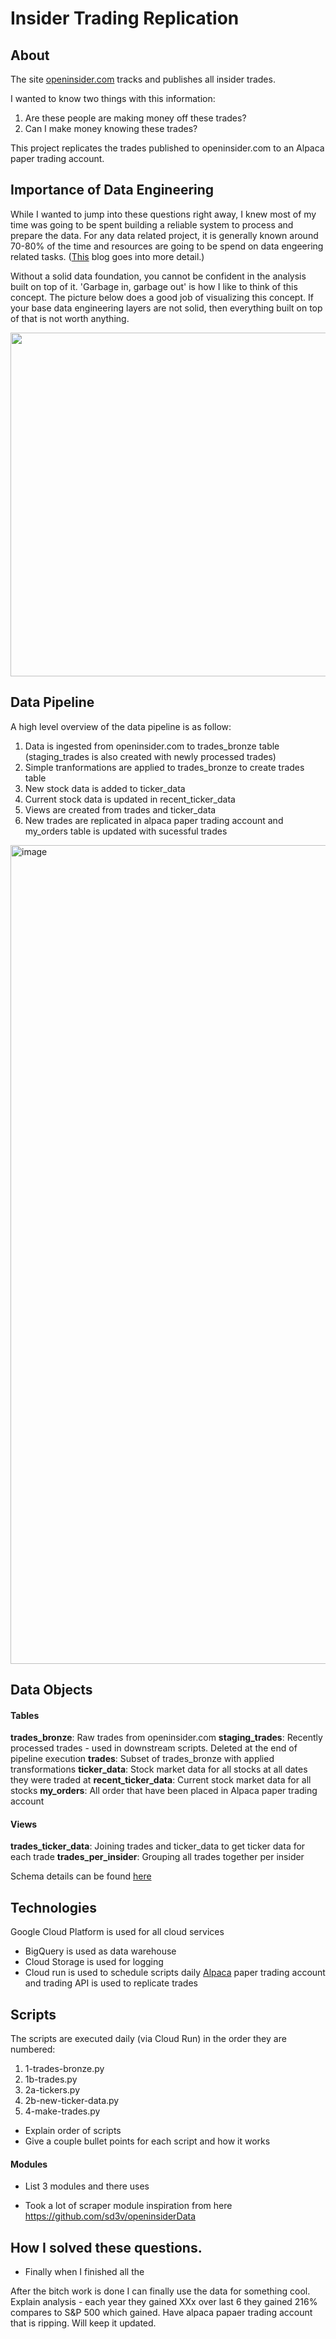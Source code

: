 # Insider Trading Replication

## About
The site <a href="http://openinsider.com/">openinsider.com</a> tracks and publishes all insider trades.

I wanted to know two things with this information:
1. Are these people are making money off these trades?
2. Can I make money knowing these trades?

This project replicates the trades published to openinsider.com to an Alpaca paper trading account.

## Importance of Data Engineering
While I wanted to jump into these questions right away, I knew most of my time was going to be spent building a reliable system to process and prepare the data.
For any data related project, it is generally known around 70-80% of the time and resources are going to be spend on data engeering related tasks. (<a href="https://bennettdatascience.com/tech-tuesdays-why-a-shocking-80-of-data-science-projects-goes-to-data-cleanup/">This</a> blog goes into more detail.)

Without a solid data foundation, you cannot be confident in the analysis built on top of it. 'Garbage in, garbage out' is how I like to think of this concept.
The picture below does a good job of visualizing this concept. If your base data engineering layers are not solid, then everything built on top of that is not worth anything.

<img src="https://github.com/nruffini32/openinsider/assets/71286321/8a14f054-7a9e-48d3-880f-7b16fc82cf9b" width="550"/>

## Data Pipeline
A high level overview of the data pipeline is as follow:
1. Data is ingested from openinsider.com to trades_bronze table (staging_trades is also created with newly processed trades)
2. Simple tranformations are applied to trades_bronze to create trades table
3. New stock data is added to ticker_data 
4. Current stock data is updated in recent_ticker_data
5. Views are created from trades and ticker_data
6. New trades are replicated in alpaca paper trading account and my_orders table is updated with sucessful trades
<img width="1310" alt="image" src="https://github.com/nruffini32/openinsider/assets/71286321/1c8e0756-b851-4cef-b8b1-ca8f3623bc96">

## Data Objects
#### Tables
**trades_bronze**: Raw trades from openinsider.com
**staging_trades**: Recently processed trades - used in downstream scripts. Deleted at the end of pipeline execution
**trades**: Subset of trades_bronze with applied transformations
**ticker_data**: Stock market data for all stocks at all dates they were traded at
**recent_ticker_data**: Current stock market data for all stocks
**my_orders**: All order that have been placed in Alpaca paper trading account

#### Views
**trades_ticker_data**: Joining trades and ticker_data to get ticker data for each trade
**trades_per_insider**: Grouping all trades together per insider

Schema details can be found [here](docs/another_file.md)
## Technologies
Google Cloud Platform is used for all cloud services
- BigQuery is used as data warehouse
- Cloud Storage is used for logging
- Cloud run is used to schedule scripts daily
<a href="https://app.alpaca.markets/brokerage/dashboard/overview">Alpaca</a> paper trading account and trading API is used to replicate trades

## Scripts
The scripts are executed daily (via Cloud Run) in the order they are numbered:
1. 1-trades-bronze.py
2. 1b-trades.py
3. 2a-tickers.py
4. 2b-new-ticker-data.py
5. 4-make-trades.py

- Explain order of scripts
- Give a couple bullet points for each script and how it works


#### Modules
- List 3 modules and there uses

- Took a lot of scraper module inspiration from here
https://github.com/sd3v/openinsiderData


## How I solved these questions.
- Finally when I finished all the

After the bitch work is done I can finally use the data for something cool. Explain analysis - each year they gained XXx over last 6 they gained 216% compares to S&P 500 which gained.
Have alpaca papaer trading account that is ripping. Will keep it updated.


